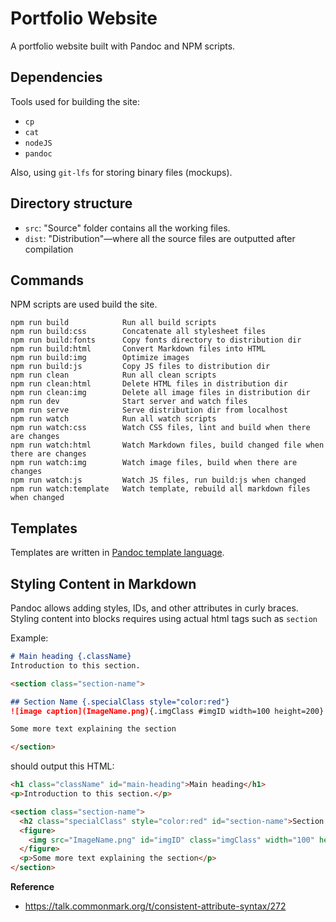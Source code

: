 # Portfolio Website
A portfolio website built with Pandoc and NPM scripts.

## Dependencies
Tools used for building the site:
* `cp`
* `cat`
* `nodeJS`
* `pandoc`

Also, using `git-lfs` for storing binary files (mockups).


## Directory structure
* `src`:  "Source" folder contains all the working files.
* `dist`: "Distribution"—where all the source files are outputted after compilation

## Commands
NPM scripts are used build the site. 

```
npm run build            Run all build scripts
npm run build:css        Concatenate all stylesheet files
npm run build:fonts      Copy fonts directory to distribution dir
npm run build:html       Convert Markdown files into HTML
npm run build:img        Optimize images
npm run build:js         Copy JS files to distribution dir
npm run clean            Run all clean scripts
npm run clean:html       Delete HTML files in distribution dir
npm run clean:img        Delete all image files in distribution dir
npm run dev              Start server and watch files
npm run serve            Serve distribution dir from localhost
npm run watch            Run all watch scripts
npm run watch:css        Watch CSS files, lint and build when there are changes
npm run watch:html       Watch Markdown files, build changed file when there are changes
npm run watch:img        Watch image files, build when there are changes
npm run watch:js         Watch JS files, run build:js when changed
npm run watch:template   Watch template, rebuild all markdown files when changed
```

## Templates
Templates are written in [Pandoc template language](https://pandoc.org/MANUAL.html#templates).

## Styling Content in Markdown
Pandoc allows adding styles, IDs, and other attributes in curly braces. Styling content into blocks requires using actual html tags such as `section`

Example:
```markdown
# Main heading {.className}
Introduction to this section.

<section class="section-name">

## Section Name {.specialClass style="color:red"}
![image caption](ImageName.png){.imgClass #imgID width=100 height=200}

Some more text explaining the section

</section>
```

should output this HTML:
```html
<h1 class="className" id="main-heading">Main heading</h1>
<p>Introduction to this section.</p>

<section class="section-name">
  <h2 class="specialClass" style="color:red" id="section-name">Section Name</h2>
  <figure>
    <img src="ImageName.png" id="imgID" class="imgClass" width="100" height="200" alt="image caption" /><figcaption aria-hidden="true">image caption</figcaption>
  </figure>
  <p>Some more text explaining the section</p>
</section>
```
**Reference**
- https://talk.commonmark.org/t/consistent-attribute-syntax/272
